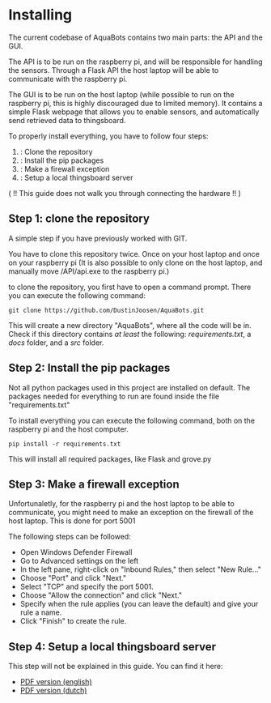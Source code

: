 # Installing

The current codebase of AquaBots contains two main parts: the API and the GUI. 

The API is to be run on the raspberry pi, and will be responsible for handling the sensors. Through a Flask API the host laptop will be able to communicate with the raspberry pi.

The GUI is to be run on the host laptop (while possible to run on the raspberry pi, this is highly discouraged due to limited memory). It contains a simple Flask webpage that allows you to enable sensors, and automatically send retrieved data to thingsboard.

To properly install everything, you have to follow four steps:

1. : Clone the repository
2. : Install the pip packages 
3. : Make a firewall exception 
4. : Setup a local thingsboard server

( !! This guide does not walk you through connecting the hardware !! )


## Step 1: clone the repository

A simple step if you have previously worked with GIT.

You have to clone this repository twice. Once on your host laptop and once on your raspberry pi (It is also possible to only clone on the host laptop, and manually move /API/api.exe to the raspberry pi.)

to clone the repository, you first have to open a command prompt. There you can execute the following command:

    git clone https://github.com/DustinJoosen/AquaBots.git

This will create a new directory "AquaBots", where all the code will be in. Check if this directory contains *at least* the following: *requirements.txt*, a *docs* folder, and a *src* folder.


## Step 2: Install the pip packages

Not all python packages used in this project are installed on default. The packages needed for everything to run are found inside the file "requirements.txt" 

To install everything you can execute the following command, both on the raspberry pi and the host computer.

    pip install -r requirements.txt

This will install all required packages, like Flask and grove.py


## Step 3: Make a firewall exception 

Unfortunaletly, for the raspberry pi and the host laptop to be able to communicate, you might need to make an exception on the firewall of the host laptop. This is done for port 5001


The following steps can be followed:

- Open Windows Defender Firewall
- Go to Advanced settings on the left
- In the left pane, right-click on "Inbound Rules," then select "New Rule..."
- Choose "Port" and click "Next."
- Select "TCP" and specify the port 5001.
- Choose "Allow the connection" and click "Next."
- Specify when the rule applies (you can leave the default) and give your rule a name.
- Click "Finish" to create the rule.


## Step 4: Setup a local thingsboard server

This step will not be explained in this guide. You can find it here:

- [PDF version (english)](/docs/Thingsboard%20guide%20English.pdf)
- [PDF version (dutch)](/docs/Thingsboard%20guide%20Dutch.pdf)
